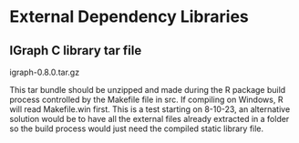 # External Dependency Libraries

## IGraph C library tar file
igraph-0.8.0.tar.gz

This tar bundle should be unzipped and made during the R package build process controlled by the Makefile file in src.
If compiling on Windows, R will read Makefile.win first. 
This is a test starting on 8-10-23, an alternative solution would be to have all the external files
already extracted in a folder so the build process would just need the compiled static library file. 